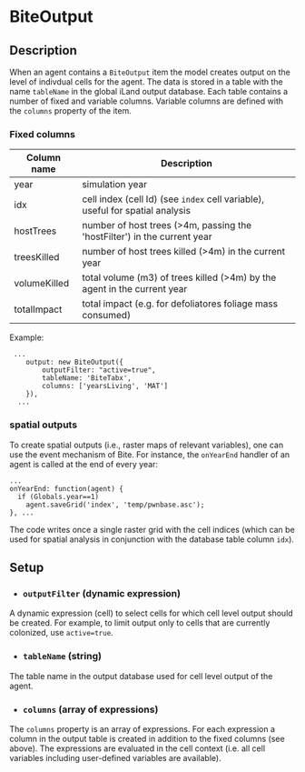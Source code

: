 
# BiteOutput


## Description
When an agent contains a `BiteOutput` item the model creates output on the level of indivdual cells for the agent.
The data is stored in a table with the name `tableName` in the global iLand output database. Each table contains a 
number of fixed and variable columns. Variable columns are defined with the `columns` property of the item.

### Fixed columns


Column name | Description
-------|------------
year     | simulation year
idx | cell index (cell Id) (see `index` cell variable), useful for spatial analysis
hostTrees | number of host trees (>4m, passing the 'hostFilter') in the current year
treesKilled | number of host trees killed (>4m) in the current year
volumeKilled | total volume (m3) of trees killed (>4m) by the agent in the current year
totalImpact | total impact (e.g. for defoliatores foliage mass consumed)



Example:
```
 ...
	output: new BiteOutput({
		outputFilter: "active=true",
		tableName: 'BiteTabx',
		columns: ['yearsLiving', 'MAT']
	}),
  ...

```

### spatial outputs
To create spatial outputs (i.e., raster maps of relevant variables), one can use the event mechanism
of Bite. For instance, the `onYearEnd` handler of an agent is called at the end of every year:

```
...
onYearEnd: function(agent) { 
  if (Globals.year==1) 
    agent.saveGrid('index', 'temp/pwnbase.asc'); 
}, ...
```
The code writes once a single raster grid with the cell indices (which can be used for spatial analysis 
in conjunction with the database table column `idx`).

## Setup

* ### `outputFilter` (dynamic expression)
A dynamic expression (cell) to select cells for which cell level output should be created. For example, 
to limit output only to cells that are currently colonized, use `active=true`.

* ### `tableName` (string)
The table name in the output database used for cell level output of the agent.

* ### `columns` (array of expressions)
The `columns` property is an array of expressions. For each expression a column in the output table is created in addition to 
the fixed columns (see above). The expressions are evaluated in the cell context (i.e. all cell variables including user-defined variables are available).

